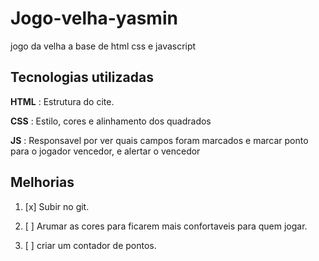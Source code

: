 # Jogo-velha-yasmin


jogo da velha a base de html css e javascript

## Tecnologias utilizadas

**HTML** : Estrutura do cite.

**CSS** : Estilo, cores e alinhamento dos quadrados

**JS** : Responsavel por ver quais campos foram marcados e marcar ponto para o jogador vencedor, e alertar o vencedor 


## Melhorias

1. [x] Subir no git.

2. [ ] Arumar as cores para ficarem mais confortaveis para quem jogar.

3. [ ] criar um contador de pontos.
